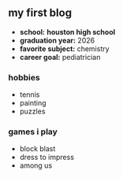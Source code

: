 ## my first blog

- **school:** **houston high school**
- **graduation year:** 2026
- **favorite subject:** chemistry
- **career goal:** pediatrician

### hobbies
- tennis
- painting
- puzzles

### games i play
- block blast
- dress to impress
- among us

